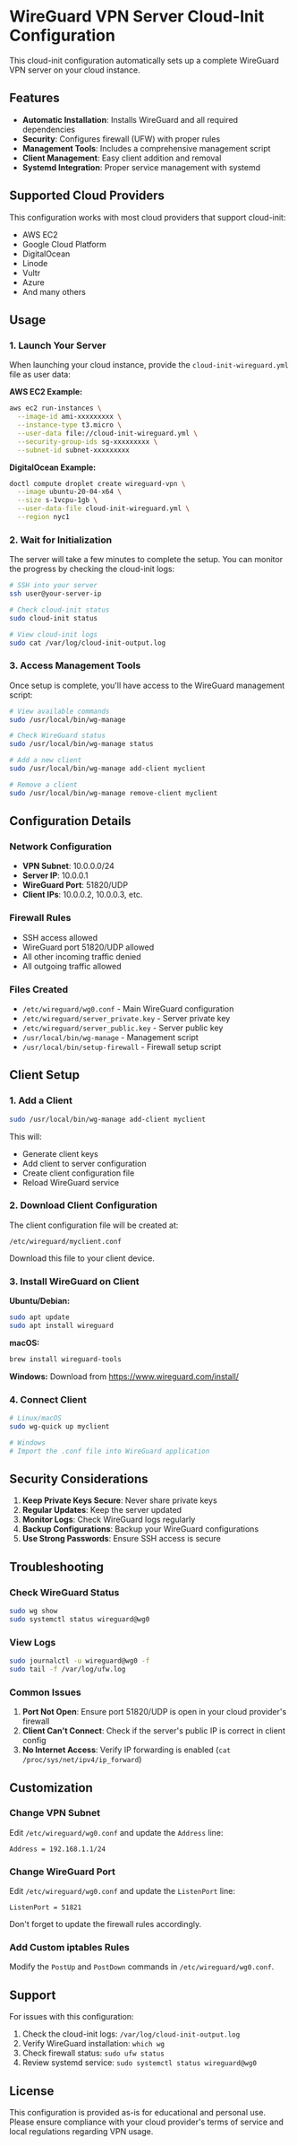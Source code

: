 # WireGuard VPN Server Cloud-Init Configuration

This cloud-init configuration automatically sets up a complete WireGuard VPN server on your cloud instance.

## Features

- **Automatic Installation**: Installs WireGuard and all required dependencies
- **Security**: Configures firewall (UFW) with proper rules
- **Management Tools**: Includes a comprehensive management script
- **Client Management**: Easy client addition and removal
- **Systemd Integration**: Proper service management with systemd

## Supported Cloud Providers

This configuration works with most cloud providers that support cloud-init:
- AWS EC2
- Google Cloud Platform
- DigitalOcean
- Linode
- Vultr
- Azure
- And many others

## Usage

### 1. Launch Your Server

When launching your cloud instance, provide the `cloud-init-wireguard.yml` file as user data:

**AWS EC2 Example:**
```bash
aws ec2 run-instances \
  --image-id ami-xxxxxxxxx \
  --instance-type t3.micro \
  --user-data file://cloud-init-wireguard.yml \
  --security-group-ids sg-xxxxxxxxx \
  --subnet-id subnet-xxxxxxxxx
```

**DigitalOcean Example:**
```bash
doctl compute droplet create wireguard-vpn \
  --image ubuntu-20-04-x64 \
  --size s-1vcpu-1gb \
  --user-data-file cloud-init-wireguard.yml \
  --region nyc1
```

### 2. Wait for Initialization

The server will take a few minutes to complete the setup. You can monitor the progress by checking the cloud-init logs:

```bash
# SSH into your server
ssh user@your-server-ip

# Check cloud-init status
sudo cloud-init status

# View cloud-init logs
sudo cat /var/log/cloud-init-output.log
```

### 3. Access Management Tools

Once setup is complete, you'll have access to the WireGuard management script:

```bash
# View available commands
sudo /usr/local/bin/wg-manage

# Check WireGuard status
sudo /usr/local/bin/wg-manage status

# Add a new client
sudo /usr/local/bin/wg-manage add-client myclient

# Remove a client
sudo /usr/local/bin/wg-manage remove-client myclient
```

## Configuration Details

### Network Configuration
- **VPN Subnet**: 10.0.0.0/24
- **Server IP**: 10.0.0.1
- **WireGuard Port**: 51820/UDP
- **Client IPs**: 10.0.0.2, 10.0.0.3, etc.

### Firewall Rules
- SSH access allowed
- WireGuard port 51820/UDP allowed
- All other incoming traffic denied
- All outgoing traffic allowed

### Files Created
- `/etc/wireguard/wg0.conf` - Main WireGuard configuration
- `/etc/wireguard/server_private.key` - Server private key
- `/etc/wireguard/server_public.key` - Server public key
- `/usr/local/bin/wg-manage` - Management script
- `/usr/local/bin/setup-firewall` - Firewall setup script

## Client Setup

### 1. Add a Client
```bash
sudo /usr/local/bin/wg-manage add-client myclient
```

This will:
- Generate client keys
- Add client to server configuration
- Create client configuration file
- Reload WireGuard service

### 2. Download Client Configuration
The client configuration file will be created at:
```
/etc/wireguard/myclient.conf
```

Download this file to your client device.

### 3. Install WireGuard on Client

**Ubuntu/Debian:**
```bash
sudo apt update
sudo apt install wireguard
```

**macOS:**
```bash
brew install wireguard-tools
```

**Windows:**
Download from https://www.wireguard.com/install/

### 4. Connect Client
```bash
# Linux/macOS
sudo wg-quick up myclient

# Windows
# Import the .conf file into WireGuard application
```

## Security Considerations

1. **Keep Private Keys Secure**: Never share private keys
2. **Regular Updates**: Keep the server updated
3. **Monitor Logs**: Check WireGuard logs regularly
4. **Backup Configurations**: Backup your WireGuard configurations
5. **Use Strong Passwords**: Ensure SSH access is secure

## Troubleshooting

### Check WireGuard Status
```bash
sudo wg show
sudo systemctl status wireguard@wg0
```

### View Logs
```bash
sudo journalctl -u wireguard@wg0 -f
sudo tail -f /var/log/ufw.log
```

### Common Issues

1. **Port Not Open**: Ensure port 51820/UDP is open in your cloud provider's firewall
2. **Client Can't Connect**: Check if the server's public IP is correct in client config
3. **No Internet Access**: Verify IP forwarding is enabled (`cat /proc/sys/net/ipv4/ip_forward`)

## Customization

### Change VPN Subnet
Edit `/etc/wireguard/wg0.conf` and update the `Address` line:
```
Address = 192.168.1.1/24
```

### Change WireGuard Port
Edit `/etc/wireguard/wg0.conf` and update the `ListenPort` line:
```
ListenPort = 51821
```

Don't forget to update the firewall rules accordingly.

### Add Custom iptables Rules
Modify the `PostUp` and `PostDown` commands in `/etc/wireguard/wg0.conf`.

## Support

For issues with this configuration:
1. Check the cloud-init logs: `/var/log/cloud-init-output.log`
2. Verify WireGuard installation: `which wg`
3. Check firewall status: `sudo ufw status`
4. Review systemd service: `sudo systemctl status wireguard@wg0`

## License

This configuration is provided as-is for educational and personal use. Please ensure compliance with your cloud provider's terms of service and local regulations regarding VPN usage. 